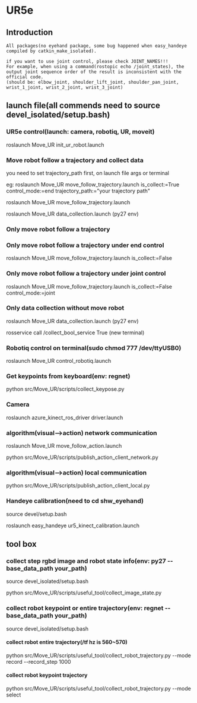 # UR5e
## Introduction
    All packages(no eyehand package, some bug happened when easy_handeye  compiled by catkin_make_isolated).
    
    if you want to use joint control, please check JOINT_NAMES!!!  
    For example, when using a command(rostopic echo /joint_states), the output joint sequence order of the result is inconsistent with the official code.  
    (should be: elbow_joint, shoulder_lift_joint, shoulder_pan_joint, wrist_1_joint, wrist_2_joint, wrist_3_joint)
## launch file(all commends need to source devel_isolated/setup.bash)
### UR5e control(launch: camera, robotiq, UR, moveit)
roslaunch Move_UR init_ur_robot.launch

### Move robot follow a trajectory and collect data
you need to set trajectory_path first, on launch file args or terminal

eg: roslaunch Move_UR move_follow_trajectory.launch is_collect:=True control_mode:=end trajectory_path:="your trajectory path"

roslaunch Move_UR move_follow_trajectory.launch

roslaunch Move_UR data_collection.launch (py27 env)

### Only move robot follow a trajectory
### Only move robot follow a trajectory under end control
roslaunch Move_UR move_follow_trajectory.launch is_collect:=False

### Only move robot follow a trajectory under joint control
roslaunch Move_UR move_follow_trajectory.launch is_collect:=False control_mode:=joint

### Only data collection without move robot
roslaunch Move_UR data_collection.launch (py27 env)

rosservice call /collect_bool_service True (new terminal)

### Robotiq control on terminal(sudo chmod 777 /dev/ttyUSB0)
roslaunch Move_UR control_robotiq.launch

### Get keypoints from keyboard(env: regnet)
python src/Move_UR/scripts/collect_keypose.py

### Camera
roslaunch azure_kinect_ros_driver driver.launch

### algorithm(visual-->action) network communication
roslaunch Move_UR move_follow_action.launch

python src/Move_UR/scripts/publish_action_client_network.py 
### algorithm(visual-->action) local communication
python src/Move_UR/scripts/publish_action_client_local.py 

### Handeye calibration(need to cd shw_eyehand)
source devel/setup.bash

roslaunch easy_handeye ur5_kinect_calibration.launch

## tool box
### collect step rgbd image and robot state info(env: py27  --base_data_path your_path)
source devel_isolated/setup.bash

python src/Move_UR/scripts/useful_tool/collect_image_state.py

### collect robot keypoint or entire trajectory(env: regnet  --base_data_path your_path)
source devel_isolated/setup.bash

#### collect robot entire trajectory(/tf hz is 560~570)
python src/Move_UR/scripts/useful_tool/collect_robot_trajectory.py --mode record --record_step 1000

#### collect robot keypoint trajectory
python src/Move_UR/scripts/useful_tool/collect_robot_trajectory.py --mode select